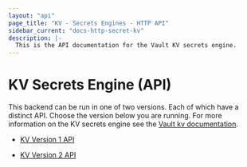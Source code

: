 ```yaml
---
layout: "api"
page_title: "KV - Secrets Engines - HTTP API"
sidebar_current: "docs-http-secret-kv"
description: |-
  This is the API documentation for the Vault KV secrets engine.
---
```


# KV Secrets Engine (API)

This backend can be run in one of two versions. Each of which have a distinct API.
Choose the version below you are running. For more information on the KV secrets
engine see the [Vault kv documentation](/docs/secrets/kv/index.html).

 - [KV Version 1 API](/api/secret/kv/kv-v1.html)
 
 - [KV Version 2 API](/api/secret/kv/kv-v2.html)
